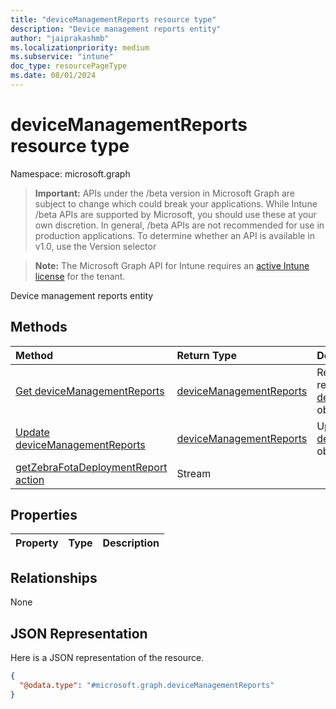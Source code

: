 ```yaml
---
title: "deviceManagementReports resource type"
description: "Device management reports entity"
author: "jaiprakashmb"
ms.localizationpriority: medium
ms.subservice: "intune"
doc_type: resourcePageType
ms.date: 08/01/2024
---
```


# deviceManagementReports resource type

Namespace: microsoft.graph

> **Important:** APIs under the /beta version in Microsoft Graph are subject to change which could break your applications. While Intune /beta APIs are supported by Microsoft, you should use these at your own discretion. In general, /beta APIs are not recommended for use in production applications. To determine whether an API is available in v1.0, use the Version selector

> **Note:** The Microsoft Graph API for Intune requires an [active Intune license](https://go.microsoft.com/fwlink/?linkid=839381) for the tenant.

Device management reports entity

## Methods
|Method|Return Type|Description|
|:---|:---|:---|
|[Get deviceManagementReports](../api/intune-androidfotaservice-devicemanagementreports-get.md)|[deviceManagementReports](../resources/intune-androidfotaservice-devicemanagementreports.md)|Read properties and relationships of the [deviceManagementReports](../resources/intune-androidfotaservice-devicemanagementreports.md) object.|
|[Update deviceManagementReports](../api/intune-androidfotaservice-devicemanagementreports-update.md)|[deviceManagementReports](../resources/intune-androidfotaservice-devicemanagementreports.md)|Update the properties of a [deviceManagementReports](../resources/intune-androidfotaservice-devicemanagementreports.md) object.|
|[getZebraFotaDeploymentReport action](../api/intune-androidfotaservice-devicemanagementreports-getzebrafotadeploymentreport.md)|Stream||

## Properties
|Property|Type|Description|
|:---|:---|:---|

## Relationships
None

## JSON Representation
Here is a JSON representation of the resource.
<!-- {
  "blockType": "resource",
  "keyProperty": "id",
  "@odata.type": "microsoft.graph.deviceManagementReports"
}
-->
``` json
{
  "@odata.type": "#microsoft.graph.deviceManagementReports"
}
```